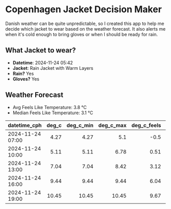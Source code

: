 
# Copenhagen Jacket Decision Maker

Danish weather can be quite unpredictable, so I created this app to help me decide which jacket to wear based on the weather forecast. 
It also alerts me when it's cold enough to bring gloves or when I should be ready for rain.

## What Jacket to wear?

- **Datetime**: 2024-11-24 05:42
- **Jacket**: Rain Jacket with Warm Layers
- **Rain?** Yes
- **Gloves?** Yes

## Weather Forecast
- Avg Feels Like Temperature: 3.8 °C
- Median Feels Like Temperature: 3.1 °C

| datetime_cph     |   deg_c |   deg_c_min |   deg_c_max |   deg_c_feels | weather   | wind   | rain   |
|:-----------------|--------:|------------:|------------:|--------------:|:----------|:-------|:-------|
| 2024-11-24 07:00 |    4.27 |        4.27 |        5.1  |         -0.5  | Rain      | High   | Low    |
| 2024-11-24 10:00 |    5.11 |        5.11 |        6.78 |          0.51 | Rain      | High   | Medium |
| 2024-11-24 13:00 |    7.04 |        7.04 |        8.42 |          3.12 | Rain      | High   | Medium |
| 2024-11-24 16:00 |    9.44 |        9.44 |        9.44 |          6.04 | Rain      | High   | Low    |
| 2024-11-24 19:00 |   10.45 |       10.45 |       10.45 |          9.67 | Clouds    | High   | None   |
        